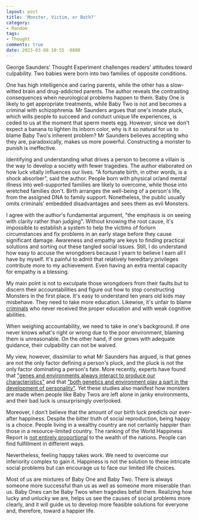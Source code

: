 ```yaml
---
layout: post
title: 'Monster, Victim, or Both?'
category:
- Random
tags:
- Thought
comments: true
date: 2023-03-08 10:55 -0800
---
```


George Saunders' Thought Experiment challenges readers' attitudes toward culpability. Two babies were born into two families of opposite conditions.

<!--read more-->

One has high intelligence and caring parents, while the other has a slow-witted brain and drug-addicted parents. The author reveals the contrasting consequences when neurological problems happen to them. Baby One is likely to get appropriate treatments, while Baby Two is not and becomes a criminal with schizophrenia. Mr Saunders argues that one's innate pluck, which wills people to succeed and conduct unique life experiences, is ceded to us at the moment that sperm meets egg. However, since we don't expect a banana to lighten its inborn color, why is it so natural for us to blame Baby Two's inherent problem? Mr Saunders believes accepting who they are, paradoxically, makes us more powerful. Constructing a monster to punish is ineffective.

Identifying and understanding what drives a person to become a villain is the way to develop a society with fewer tragedies. The author elaborated on how luck vitally influences our lives. "A fortunate birth, in other words, is a shock absorber", said the author. People born with physical or/and mental illness into well-supported families are likely to overcome, while those into wretched families don't. Birth arranges the well-being of a person's life, from the assigned DNA to family support. Nonetheless, the public usually omits criminals' embedded disadvantages and sees them as evil Monsters.

I agree with the author's fundamental argument, "the emphasis is on seeing with clarity rather than judging". Without knowing the root cause, it's impossible to establish a system to help the victims of forlorn circumstances and fix problems in an early stage before they cause significant damage. Awareness and empathy are keys to finding practical solutions and sorting out these tangled social issues. Still, I do understand how easy to accuse the wrongdoers because I yearn to believe I earn all I have by myself. It's painful to admit that relatively hereditary privileges contribute more to my achievement. Even having an extra mental capacity for empathy is a blessing.

My main point is not to exculpate those wrongdoers from their faults but to discern their accountabilities and figure out how to stop constructing Monsters in the first place. It's easy to understand ten years old kids may misbehave. They need to take more education. Likewise, it's unfair to blame [criminals][1] who never received the proper education and with weak cognitive abilities.

When weighing accountability, we need to take in one's background. If one never knows what's right or wrong due to the poor environment, blaming them is unreasonable. On the other hand, if one grows with adequate guidance, their culpability can not be waived.

My view, however, dissimilar to what Mr Saunders has argued, is that genes are not the only factor defining a person's pluck, and the pluck is not the only factor dominating a person's fate. More recently, experts have found that ["genes and environments always interact to produce our characteristics"][2] and that ["both genetics and environment play a part in the development of personality"][3]. Yet these studies also manifest how monsters are made when people like Baby Twos are left alone in janky environments, and their bad luck is unsurprisingly overlooked.

Moreover, I don't believe that the amount of our birth luck predicts our ever-after happiness. Despite the bitter truth of social reproduction, being happy is a choice. People living in a wealthy country are not certainly happier than those in a resource-limited country. The ranking of the World Happiness Report is [not entirely proportional][4] to the wealth of the nations. People can find fulfillment in different ways.

Nevertheless, feeling happy takes work. We need to overcome our inferiority complex to gain it. Happiness is not the solution to these intricate social problems but can encourage us to face our limited life choices.

Most of us are mixtures of Baby One and Baby Two. There is always someone more successful than us as well as someone more miserable than us. Baby Ones can be Baby Twos when tragedies befall them. Realizing how lucky and unlucky we are, helps us see the causes of social problems more clearly, and it will guide us to develop more feasible solutions for everyone and, therefore, toward a happier life.

[1]: https://www.amazon.co.jp/%E3%82%B1%E3%83%BC%E3%82%AD%E3%81%AE%E5%88%87%E3%82%8C%E3%81%AA%E3%81%84%E9%9D%9E%E8%A1%8C%E5%B0%91%E5%B9%B4%E3%81%9F%E3%81%A1-%E6%96%B0%E6%BD%AE%E6%96%B0%E6%9B%B8-%E5%AE%AE%E5%8F%A3-%E5%B9%B8%E6%B2%BB/dp/4106108208
[2]: https://behavioralscientist.org/the-end-of-nature-versus-nurture/
[3]: https://www.verywellmind.com/are-personality-traits-caused-by-genes-or-environment-4120707
[4]: https://worldhappiness.report/ed/2022/happiness-benevolence-and-trust-during-covid-19-and-beyond/#ranking-of-happiness-2019-2021